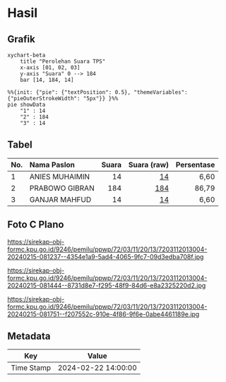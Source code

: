 # Hasil

## Grafik

```mermaid
xychart-beta
    title "Perolehan Suara TPS"
    x-axis [01, 02, 03]
    y-axis "Suara" 0 --> 184
    bar [14, 184, 14]
```

```mermaid
%%{init: {"pie": {"textPosition": 0.5}, "themeVariables": {"pieOuterStrokeWidth": "5px"}} }%%
pie showData
    "1" : 14
    "2" : 184
    "3" : 14
```

## Tabel

| No. | Nama Paslon    | Suara | Suara (raw) | Persentase |
|:--- |:-------------- | -----:| -----------:| ----------:|
| 1   | ANIES MUHAIMIN | 14    | [14][p-1]   | 6,60       |
| 2   | PRABOWO GIBRAN | 184   | [184][p-2]  | 86,79      |
| 3   | GANJAR MAHFUD  | 14    | [14][p-3]   | 6,60       |


[p-1]: https://github.com/gigit-pemilu/pemilu-2024-72-sulawesi-tengah/blob/main/pilpres/hitung-suara/sub/72-sulawesi-tengah/sub/03-donggala/sub/11-sirenja/sub/2013-ujumbou-/sub/004-tps/sub/paslon-1.txt
[p-2]: https://github.com/gigit-pemilu/pemilu-2024-72-sulawesi-tengah/blob/main/pilpres/hitung-suara/sub/72-sulawesi-tengah/sub/03-donggala/sub/11-sirenja/sub/2013-ujumbou-/sub/004-tps/sub/paslon-2.txt
[p-3]: https://github.com/gigit-pemilu/pemilu-2024-72-sulawesi-tengah/blob/main/pilpres/hitung-suara/sub/72-sulawesi-tengah/sub/03-donggala/sub/11-sirenja/sub/2013-ujumbou-/sub/004-tps/sub/paslon-3.txt

## Foto C Plano

https://sirekap-obj-formc.kpu.go.id/9246/pemilu/ppwp/72/03/11/20/13/7203112013004-20240215-081237--4354e1a9-5ad4-4065-9fc7-09d3edba708f.jpg

https://sirekap-obj-formc.kpu.go.id/9246/pemilu/ppwp/72/03/11/20/13/7203112013004-20240215-081444--8731d8e7-f295-48f9-84d6-e8a2325220d2.jpg

https://sirekap-obj-formc.kpu.go.id/9246/pemilu/ppwp/72/03/11/20/13/7203112013004-20240215-081751--f207552c-910e-4f86-9f6e-0abe4461189e.jpg


## Metadata

| Key        | Value               |
| ---------- | ------------------- |
| Time Stamp | 2024-02-22 14:00:00 |



